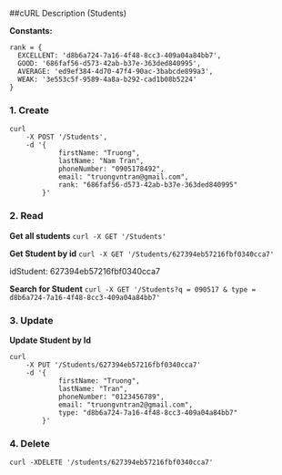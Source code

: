##cURL Description (Students)

**Constants:**
```
rank = {
  EXCELLENT: 'd8b6a724-7a16-4f48-8cc3-409a04a84bb7',
  GOOD: '686faf56-d573-42ab-b37e-363ded840995',
  AVERAGE: 'ed9ef384-4d70-47f4-90ac-3babcde899a3',
  WEAK: '3e553c5f-9589-4a8a-b292-cad1b08b5224'
}
```
### 1. Create

```
curl 
    -X POST '/Students',
    -d '{
            firstName: "Truong",
            lastName: "Nam Tran",
            phoneNumber: "0905178492",
            email: "truongvntran@gmail.com",
            rank: "686faf56-d573-42ab-b37e-363ded840995"
        }'
```

### 2. Read

**Get all students**
`curl
-X GET '/Students'`

**Get Student by id**
`curl
-X GET '/Students/627394eb57216fbf0340cca7'`

idStudent: 627394eb57216fbf0340cca7

**Search for Student**
`curl
-X GET '/Students?q = 090517 & type = d8b6a724-7a16-4f48-8cc3-409a04a84bb7'`


### 3. Update
**Update Student by Id**
```
curl
    -X PUT '/Students/627394eb57216fbf0340cca7'
    -d '{
            firstName: "Truong",
            lastName: "Tran",
            phoneNumber: "0123456789",
            email: "truongvntran2@gmail.com",
            type: "d8b6a724-7a16-4f48-8cc3-409a04a84bb7"
        }'
```

### 4. Delete
`curl -XDELETE '/students/627394eb57216fbf0340cca7'`